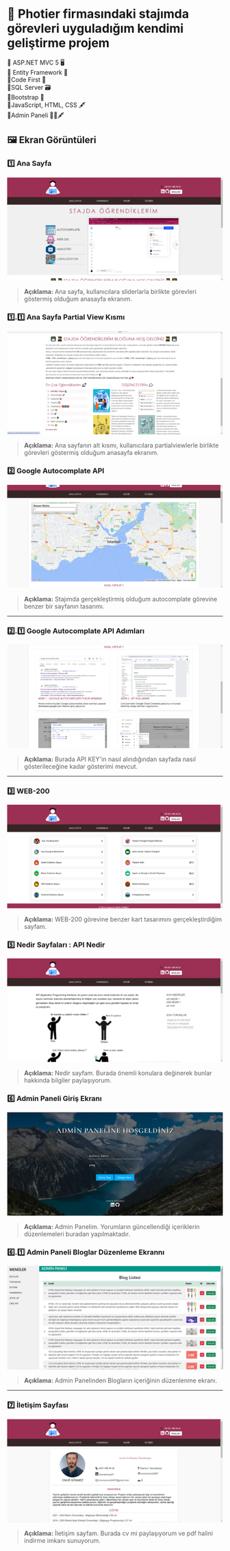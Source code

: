 # 📸 Photier firmasındaki stajımda görevleri uyguladığım kendimi geliştirme projem

🎯 ASP.NET MVC 5 🖥️<br/>
🎯 Entity Framework 🔗<br/>
🎯Code First 💾<br/>
🎯SQL Server 🗃️<br/>
🎯Bootstrap 🎨<br/>
🎯JavaScript, HTML, CSS 🖋️<br/>
🎯Admin Paneli 👨‍💼🖋️<br/>
## 🖼️ Ekran Görüntüleri
### 1️⃣ Ana Sayfa
![Ana Sayfa](https://github.com/onursonmez3437/stajGorevlerim-main/blob/main/WebApplication1/images/anasayfa.png)
> **Açıklama:** Ana sayfa, kullanıcılara sliderlarla birlikte görevleri göstermiş olduğum anasayfa ekranım.
### 1️⃣.1️⃣ Ana Sayfa Partial View Kısmı
![Ana Sayfa](https://github.com/onursonmez3437/stajGorevlerim-main/blob/main/WebApplication1/images/anasayfa_partialview.png)
> **Açıklama:** Ana sayfanın alt kısmı, kullanıcılara partialviewlerle birlikte görevleri göstermiş olduğum anasayfa ekranım.

### 2️⃣ Google Autocomplate API
![Kullanıcı Profili](https://github.com/onursonmez3437/stajGorevlerim-main/blob/main/WebApplication1/images/autocomplate1.png)
> **Açıklama:** Stajımda gerçekleştirmiş olduğum autocomplate görevine benzer bir sayfanın tasarımı. 
---

### 2️⃣.1️⃣ Google Autocomplate API Adımları
![Ayarlar](https://github.com/onursonmez3437/stajGorevlerim-main/blob/main/WebApplication1/images/autocomplate2.png)
> **Açıklama:** Burada API KEY'in nasıl alındığından sayfada nasıl gösterileceğine kadar gösterimi mevcut.
---
### 3️⃣ WEB-200
![WEB-200](https://github.com/onursonmez3437/stajGorevlerim-main/blob/main/WebApplication1/images/web-200.png)
> **Açıklama:** WEB-200 görevine benzer kart tasarımını gerçekleştirdiğim sayfam.

### 5️⃣ Nedir Sayfaları : API Nedir
![Nedir Paneli](https://github.com/onursonmez3437/stajGorevlerim-main/blob/main/WebApplication1/images/API.png)
> **Açıklama:** Nedir sayfam. Burada önemli konulara değinerek bunlar hakkında bilgiler paylaşıyorum.


### 6️⃣ Admin Paneli Giriş Ekranı
![Admin Paneli](https://github.com/onursonmez3437/stajGorevlerim-main/blob/main/WebApplication1/images/admin_paneli.png)
> **Açıklama:** Admin Panelim. Yorumların güncellendiği içeriklerin düzenlemeleri buradan yapılmaktadır.

### 6️⃣.1️⃣ Admin Paneli Bloglar Düzenleme Ekrannı
![Admin Paneli](https://github.com/onursonmez3437/stajGorevlerim-main/blob/main/WebApplication1/images/admin_paneli_bloglar.png)
> **Açıklama:** Admin Panelinden Blogların içeriğinin düzenlenme ekranı.
---
### 7️⃣ İletişim Sayfası
![İletişim Paneli](https://github.com/onursonmez3437/stajGorevlerim-main/blob/main/WebApplication1/images/iletisim.png)
> **Açıklama:** İletişim sayfam. Burada cv mi paylaşıyorum ve pdf halini indirme imkanı sunuyorum.
